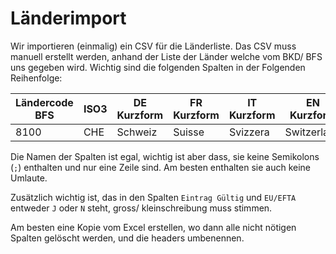 # Länderimport

Wir importieren (einmalig) ein CSV für die Länderliste. Das CSV muss manuell erstellt werden, anhand der Liste der Länder welche vom BKD/ BFS uns gegeben wird. Wichtig sind die folgenden Spalten in der Folgenden Reihenfolge:

| Ländercode BFS | ISO3 | DE Kurzform | FR Kurzform | IT Kurzform | EN Kurzform | Eintrag gültig | EU/EFTA |
|----------------|------|-------------|-------------|-------------|-------------|----------------|---------|
| 8100           | CHE  | Schweiz     | Suisse      | Svizzera    | Switzerland | J              | J       |

Die Namen der Spalten ist egal, wichtig ist aber dass, sie keine Semikolons (`;`) enthalten und nur eine Zeile sind. Am besten enthalten sie auch keine Umlaute.

Zusätzlich wichtig ist, das in den Spalten `Eintrag Gültig` und `EU/EFTA` entweder `J` oder `N` steht, gross/ kleinschreibung muss stimmen.

Am besten eine Kopie vom Excel erstellen, wo dann alle nicht nötigen Spalten gelöscht werden, und die headers umbenennen.